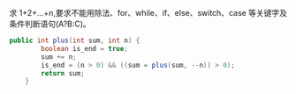 求 1+2+...+n,要求不能用除法、for、while、if、else、switch、case
等关键字及条件判断语句(A?B:C)。

```java
public int plus(int sum, int n) {
		boolean is_end = true;
		sum += n;
		is_end = (n > 0) && ((sum = plus(sum, --n)) > 0);
		return sum;
	}
```
